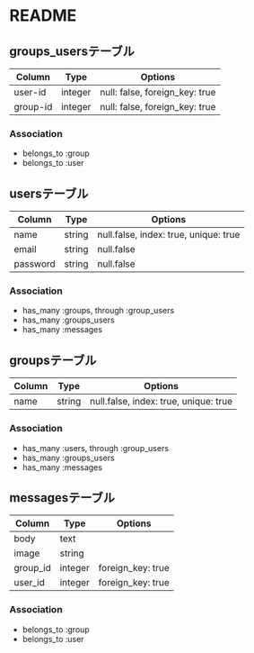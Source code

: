 # README

## groups_usersテーブル

|Column|Type|Options|
|------|----|-------|
|user-id|integer|null: false, foreign_key: true|
|group-id|integer|null: false, foreign_key: true|

### Association
- belongs_to :group
- belongs_to :user

## usersテーブル

|Column|Type|Options|
|------|----|-------|
|name|string|null.false, index: true, unique: true|
|email|string|null.false|
|password|string|null.false|

### Association
- has_many :groups, through :group_users
- has_many :groups_users
- has_many :messages

## groupsテーブル

|Column|Type|Options|
|------|----|-------|
|name|string|null.false, index: true, unique: true|

### Association
- has_many :users, through :group_users
- has_many :groups_users
- has_many :messages

## messagesテーブル

|Column|Type|Options|
|------|----|-------|
|body|text||
|image|string||
|group_id|integer|foreign_key: true|
|user_id|integer|foreign_key: true|

### Association
- belongs_to :group
- belongs_to :user